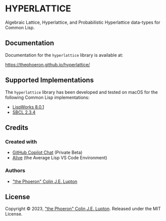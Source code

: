 # HYPERLATTICE

Algebraic Lattice, Hyperlattice, and Probabilistic Hyperlattice data-types for Common Lisp.

## Documentation

Documentation for the `hyperlattice` library is available at:

https://thephoeron.github.io/hyperlattice/

## Supported Implementations

The `hyperlattice` library has been developed and tested on macOS for the following Common Lisp implementations:

- [LispWorks 8.0.1](https://www.lispworks.com/)
- [SBCL 2.3.4](https://www.sbcl.org/)

## Credits

### Created with

- [GitHub Copilot Chat][GitHubCopilotX] (Private Beta)
- [Alive][AliveExtension] (the Average Lisp VS Code Environment)

### Authors

- ["the Phoeron" Colin J.E. Lupton][@thephoeron]

## License

Copyright &copy; 2023, ["the Phoeron" Colin J.E. Lupton][@thephoeron]. Released under the MIT License.

[GitHubCopilotX]: https://github.com/features/preview/copilot-x
[@thephoeron]: https://github.com/thephoeron
[AliveExtension]: https://marketplace.visualstudio.com/items?itemName=rheller.alive
